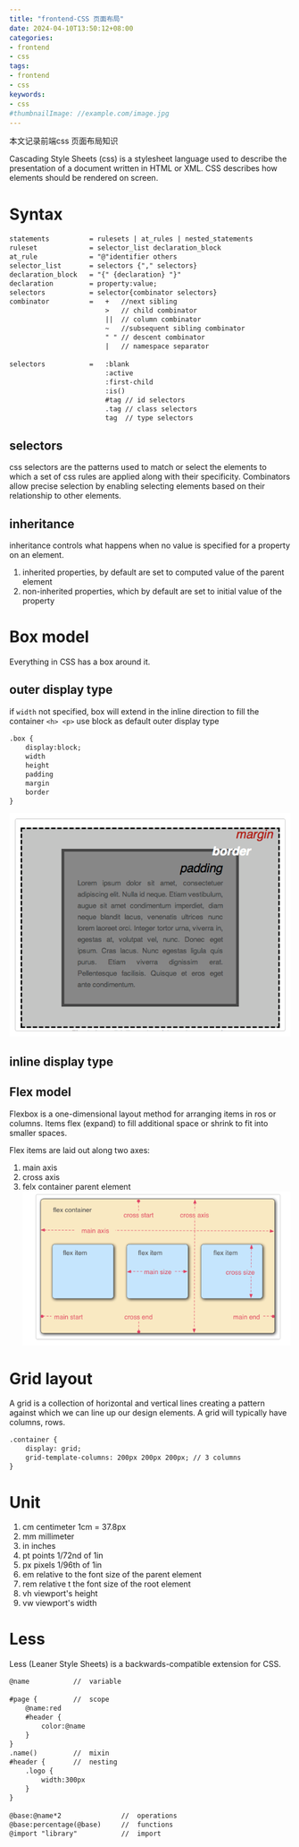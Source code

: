 ```yaml
---
title: "frontend-CSS 页面布局"
date: 2024-04-10T13:50:12+08:00
categories:
- frontend
- css
tags:
- frontend
- css
keywords:
- css
#thumbnailImage: //example.com/image.jpg
---
```

本文记录前端css 页面布局知识
<!--more-->

Cascading Style Sheets (css) is a stylesheet language used to describe the presentation of a document written in HTML or XML.
CSS describes how elements should be rendered on screen.

# Syntax
```
statements          = rulesets | at_rules | nested_statements
ruleset             = selector_list declaration_block
at_rule             = "@"identifier others
selector_list       = selectors {"," selectors}
declaration_block   = "{" {declaration} "}"
declaration         = property:value;
selectors           = selector{combinator selectors}
combinator          =   +   //next sibling
                        >   // child combinator
                        ||  // column combinator
                        ~   //subsequent sibling combinator
                        " " // descent combinator
                        |   // namespace separator

selectors           =   :blank
                        :active
                        :first-child
                        :is()
                        #tag // id selectors
                        .tag // class selectors
                        tag  // type selectors
```

## selectors

css selectors are the patterns used to match or select the elements to which a set of css rules are applied along with their specificity. 
Combinators allow precise selection by enabling selecting elements based on their relationship to other elements.

## inheritance
inheritance controls what happens when no value is specified for a property on an element.
1. inherited properties, by default are set to computed value of the parent element
2. non-inherited properties, which by default are set to initial value of the property



# Box model

Everything in CSS has a box around it.

## outer display type
if `width` not specified, box will extend in the inline direction to fill the container
`<h> <p>` use block as default outer display type
```
.box {
    display:block;
    width
    height
    padding
    margin
    border
}

```
![box display](images/box.png)

## inline display type

## Flex model

Flexbox is a one-dimensional layout method for arranging items in ros or columns. Items flex (expand) to fill additional space or shrink to fit into smaller spaces.

Flex items are laid out along two axes:
1. main axis
2. cross axis
3. felx container parent element
![flex container](images/flex_container.png)


# Grid layout

A grid is a collection of horizontal and vertical lines creating a pattern against which we can line up our design elements.
A grid will typically have columns, rows.
```
.container {
    display: grid;
    grid-template-columns: 200px 200px 200px; // 3 columns
}
```


# Unit
1. cm centimeter  1cm = 37.8px
2. mm millimeter
3. in inches
4. pt points 1/72nd of 1in
5. px pixels 1/96th of 1in
6. em   relative to the font size of the parent element 
7. rem  relative t the font size of the root element
8. vh   viewport's height
9. vw   viewport's width


# Less

Less (Leaner Style Sheets) is a backwards-compatible extension for CSS.

```
@name           //  variable

#page {         //  scope
    @name:red
    #header {
        color:@name
    }
}
.name()         //  mixin
#header {       //  nesting
    .logo {
        width:300px
    }
}

@base:@name*2               //  operations
@base:percentage(@base)     //  functions
@import "library"           //  import

```